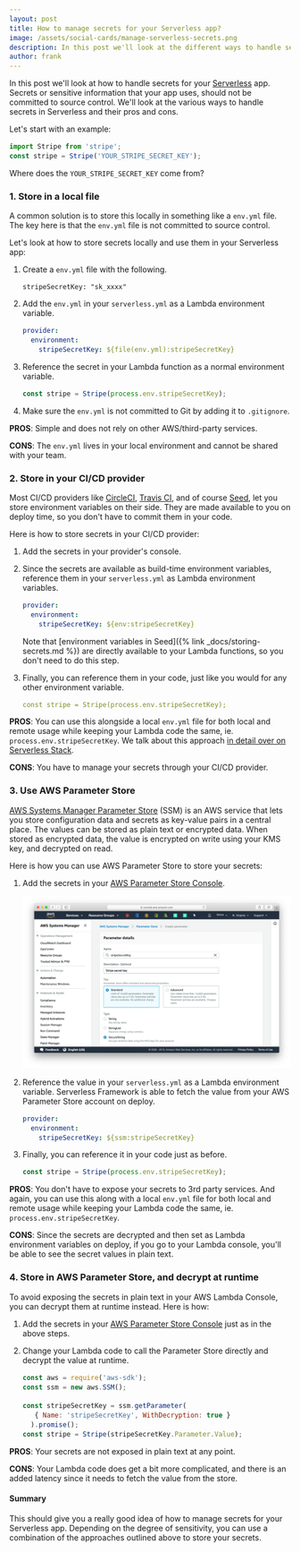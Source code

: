 ```yaml
---
layout: post
title: How to manage secrets for your Serverless app?
image: /assets/social-cards/manage-serverless-secrets.png
description: In this post we'll look at the different ways to handle secrets or sensitive information in your Serverless Framework app on AWS. We'll look at how to store it locally in a file, using a CI/CD provider, AWS SSM, and a combination of a couple of approaches.
author: frank
---
```


In this post we'll look at how to handle secrets for your [Serverless](https://serverless.com) app. Secrets or sensitive information that your app uses, should not be committed to source control. We'll look at the various ways to handle secrets in Serverless and their pros and cons.

Let's start with an example:

``` js
import Stripe from 'stripe';
const stripe = Stripe('YOUR_STRIPE_SECRET_KEY');
```

Where does the `YOUR_STRIPE_SECRET_KEY` come from?

### 1. Store in a local file

A common solution is to store this locally in something like a `env.yml` file. The key here is that the `env.yml` file is not committed to source control.

Let's look at how to store secrets locally and use them in your Serverless app:

1. Create a `env.yml` file with the following.

   ```
   stripeSecretKey: "sk_xxxx"
   ```

2. Add the `env.yml` in your `serverless.yml` as a Lambda environment variable.

   ``` yml
   provider:
     environment:
       stripeSecretKey: ${file(env.yml):stripeSecretKey}
   ```

3. Reference the secret in your Lambda function as a normal environment variable.

   ``` js
   const stripe = Stripe(process.env.stripeSecretKey);
   ```

4. Make sure the `env.yml` is not committed to Git by adding it to `.gitignore`.

**PROS**: Simple and does not rely on other AWS/third-party services.

**CONS**: The `env.yml` lives in your local environment and cannot be shared with your team.


### 2. Store in your CI/CD provider

Most CI/CD providers like [CircleCI](https://circleci.com), [Travis CI](https://travis-ci.org), and of course [Seed](/), let you store environment variables on their side. They are made available to you on deploy time, so you don't have to commit them in your code.

Here is how to store secrets in your CI/CD provider:

1. Add the secrets in your provider's console.

2. Since the secrets are available as build-time environment variables, reference them in your `serverless.yml` as Lambda environment variables.

   ``` yml
   provider:
     environment:
       stripeSecretKey: ${env:stripeSecretKey}
   ```

   Note that [environment variables in Seed]({% link _docs/storing-secrets.md %}) are directly available to your Lambda functions, so you don't need to do this step.

3. Finally, you can reference them in your code, just like you would for any other environment variable.

   ``` yml
   const stripe = Stripe(process.env.stripeSecretKey);
   ```

**PROS**: You can use this alongside a local `env.yml` file for both local and remote usage while keeping your Lambda code the same, ie. `process.env.stripeSecretKey`. We talk about this approach [in detail over on Serverless Stack](https://serverless-stack.com/chapters/load-secrets-from-env-yml.html).

**CONS**: You have to manage your secrets through your CI/CD provider.


### 3. Use AWS Parameter Store

[AWS Systems Manager Parameter Store](https://docs.aws.amazon.com/systems-manager/latest/userguide/systems-manager-parameter-store.html) (SSM) is an AWS service that lets you store configuration data and secrets as key-value pairs in a central place. The values can be stored as plain text or encrypted data. When stored as encrypted data, the value is encrypted on write using your KMS key, and decrypted on read.

Here is how you can use AWS Parameter Store to store your secrets:

1. Add the secrets in your [AWS Parameter Store Console](https://console.aws.amazon.com/systems-manager/parameters?region=us-east-1).

   ![Store secrets in AWS Parameter Store](/assets/blog/how-to-manage-secrets-for-your-serverless-app/store-secrets-in-aws-parameter-store.png)

2. Reference the value in your `serverless.yml` as a Lambda environment variable. Serverless Framework is able to fetch the value from your AWS Parameter Store account on deploy.

   ``` yml
   provider:
     environment:
       stripeSecretKey: ${ssm:stripeSecretKey}
   ```

3. Finally, you can reference it in your code just as before.

   ``` js
   const stripe = Stripe(process.env.stripeSecretKey);
   ```

**PROS**: You don't have to expose your secrets to 3rd party services. And again, you can use this along with a local `env.yml` file for both local and remote usage while keeping your Lambda code the same, ie. `process.env.stripeSecretKey`.

**CONS**: Since the secrets are decrypted and then set as Lambda environment variables on deploy, if you go to your Lambda console, you'll be able to see the secret values in plain text.
  

### 4. Store in AWS Parameter Store, and decrypt at runtime

To avoid exposing the secrets in plain text in your AWS Lambda Console, you can decrypt them at runtime instead. Here is how:

1. Add the secrets in your [AWS Parameter Store Console](https://console.aws.amazon.com/systems-manager/parameters?region=us-east-1) just as in the above steps.

2. Change your Lambda code to call the Parameter Store directly and decrypt the value at runtime.

   ``` js
   const aws = require('aws-sdk');
   const ssm = new aws.SSM();

   const stripeSecretKey = ssm.getParameter(
      { Name: 'stripeSecretKey', WithDecryption: true }
     ).promise();
   const stripe = Stripe(stripeSecretKey.Parameter.Value);
   ```

**PROS**: Your secrets are not exposed in plain text at any point.

**CONS**: Your Lambda code does get a bit more complicated, and there is an added latency since it needs to fetch the value from the store.

#### Summary

This should give you a really good idea of how to manage secrets for your Serverless app. Depending on the degree of sensitivity, you can use a combination of the approaches outlined above to store your secrets.
  
